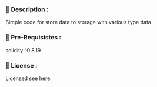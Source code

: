 ### 📖 Description :

Simple code for store data to storage with various type data

### 🧾 Pre-Requisistes :

solidity ^0.8.19

### 📝 License :

Licensed see [here](./LICENSE).
